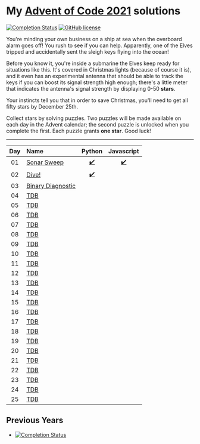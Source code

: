 # My [Advent of Code 2021](http://adventofcode.com/2021) solutions
[![Completion Status](https://img.shields.io/endpoint?url=https://raw.githubusercontent.com/CGraabaek/AdventOfCode-2021/master/badges/completion.json)](https://github.com/mariotacke/advent-of-code-2021)
[![GitHub license](https://img.shields.io/badge/license-MIT-blue.svg)](https://raw.githubusercontent.com/CGraabaek/AdventOfCode-2021/master/LICENSE)

You're minding your own business on a ship at sea when the overboard alarm goes off! You rush to see if you can help. Apparently, one of the Elves tripped and accidentally sent the sleigh keys flying into the ocean!

Before you know it, you're inside a submarine the Elves keep ready for situations like this. It's covered in Christmas lights (because of course it is), and it even has an experimental antenna that should be able to track the keys if you can boost its signal strength high enough; there's a little meter that indicates the antenna's signal strength by displaying 0-50 **stars**.

Your instincts tell you that in order to save Christmas, you'll need to get all fifty stars by December 25th.

Collect stars by solving puzzles. Two puzzles will be made available on each day in the Advent calendar; the second puzzle is unlocked when you complete the first. Each puzzle grants **one star**. Good luck!

---

| Day     | Name                                                    | Python                         | Javascript                     | 
|:-------:|:--------------------------------------------------------|:------------------------------:|:------------------------------:|
| 01      | [Sonar Sweep][day01]                                    | [:heavy_check_mark:][py01]     | [:heavy_check_mark:][js01]     |                              
| 02      | [Dive!][day02]                                          | [:heavy_check_mark:][py02]     | [][js02]     |                              
| 03      | [Binary Diagnostic][day03]                              | [][py03]     | [][js03]     |                              
| 04      | [TDB][day04]                                            | [][py04]     | [][js04]     |                              
| 05      | [TDB][day05]                                            | [][py05]     | [][js05]     |                              
| 06      | [TDB][day06]                                            | [][py06]     | [][js06]     |                              
| 07      | [TDB][day07]                                            | [][py07]     | [][js07]     |                              
| 08      | [TDB][day08]                                            | [][py08]     | [][js08]     |                              
| 09      | [TDB][day09]                                            | [][py09]     | [][js09]     |                              
| 10      | [TDB][day10]                                            | [][py10]     | [][js10]     |                              
| 11      | [TDB][day11]                                            | [][py11]     | [][js11]     |                              
| 12      | [TDB][day12]                                            | [][py12]     | [][js12]     |                              
| 13      | [TDB][day13]                                            | [][py13]     | [][js13]     |                              
| 14      | [TDB][day14]                                            | [][py14]     | [][js14]     |                              
| 15      | [TDB][day15]                                            | [][py15]     | [][js15]     |                              
| 16      | [TDB][day16]                                            | [][py16]     | [][js16]     |                              
| 17      | [TDB][day17]                                            | [][py17]     | [][js17]     |                              
| 18      | [TDB][day18]                                            | [][py18]     | [][js17]     |                              
| 19      | [TDB][day19]                                            | [][py19]     | [][js19]     |                              
| 20      | [TDB][day20]                                            | [][py20]     | [][js20]     |                              
| 21      | [TDB][day21]                                            | [][py21]     | [][js21]     |                              
| 22      | [TDB][day22]                                            | [][py22]     | [][js22]     |                              
| 23      | [TDB][day23]                                            | [][py23]     | [][js23]     |                              
| 24      | [TDB][day24]                                            | [][py24]     | [][js24]     |                              
| 25      | [TDB][day25]                                            | [][py25]     | [][js25]     |                              


[day01]: https://adventofcode.com/2021/day/1
[day02]: https://adventofcode.com/2021/day/2
[day03]: https://adventofcode.com/2021/day/3
[day04]: https://adventofcode.com/2021/day/4
[day05]: https://adventofcode.com/2021/day/5
[day06]: https://adventofcode.com/2021/day/6
[day07]: https://adventofcode.com/2021/day/7
[day08]: https://adventofcode.com/2021/day/8
[day09]: https://adventofcode.com/2021/day/9
[day10]: https://adventofcode.com/2021/day/10
[day11]: https://adventofcode.com/2021/day/11
[day12]: https://adventofcode.com/2021/day/12
[day13]: https://adventofcode.com/2021/day/13
[day14]: https://adventofcode.com/2021/day/14
[day15]: https://adventofcode.com/2021/day/15
[day16]: https://adventofcode.com/2021/day/16
[day17]: https://adventofcode.com/2021/day/17
[day18]: https://adventofcode.com/2021/day/18
[day19]: https://adventofcode.com/2021/day/19
[day20]: https://adventofcode.com/2021/day/20
[day21]: https://adventofcode.com/2021/day/21
[day22]: https://adventofcode.com/2021/day/22
[day23]: https://adventofcode.com/2021/day/23
[day24]: https://adventofcode.com/2021/day/24
[day25]: https://adventofcode.com/2021/day/25


[py01]: ./Python/Day_1/day_1.py
[py02]: ./Python/Day_2/day_2.py
[py03]: ./Python/Day_3/day_3.py
[py04]: ./Python/Day_4/day_4.py
[py05]: ./Python/Day_5/day_5.py
[py06]: ./Python/Day_6/day_6.py
[py07]: ./Python/Day_7/day_7.py
[py08]: ./Python/Day_8/day_8.py
[py09]: ./Python/Day_9/day_9.py
[py10]: ./Python/Day_10/day_10.py
[py11]: ./Python/Day_11/day_11.py
[py12]: ./Python/Day_12/day_12.py
[py13]: ./Python/Day_13/day_13.py
[py14]: ./Python/Day_14/day_14.py
[py15]: ./Python/Day_15/day_15.py
[py16]: ./Python/Day_16/day_16.py
[py17]: ./Python/Day_17/day_17.py
[py18]: ./Python/Day_18/day_18.py
[py19]: ./Python/Day_19/day_19.py
[py20]: ./Python/Day_20/day_20.py
[py21]: ./Python/Day_21/day_21.py
[py22]: ./Python/Day_22/day_22.py
[py23]: ./Python/Day_23/day_23.py
[py24]: ./Python/Day_24/day_24.py
[py25]: ./Python/Day_25/day_25.py

[js01]: ./Javascript/Day_1/day_1.js
[js02]: ./Javascript/Day_2/day_2.js
[js03]: ./Javascript/Day_3/day_3.js
[js04]: ./Javascript/Day_4/day_4.js
[js05]: ./Javascript/Day_5/day_5.js
[js06]: ./Javascript/Day_6/day_6.js
[js07]: ./Javascript/Day_7/day_7.js
[js08]: ./Javascript/Day_8/day_8.js
[js09]: ./Javascript/Day_9/day_9.js
[js10]: ./Javascript/Day_10/day_10.js
[js11]: ./Javascript/Day_11/day_11.js
[js12]: ./Javascript/Day_12/day_12.js
[js13]: ./Javascript/Day_13/day_13.js
[js14]: ./Javascript/Day_14/day_14.js
[js15]: ./Javascript/Day_15/day_15.js
[js16]: ./Javascript/Day_16/day_16.js
[js17]: ./Javascript/Day_17/day_17.js
[js18]: ./Javascript/Day_18/day_18.js
[js19]: ./Javascript/Day_19/day_19.js
[js20]: ./Javascript/Day_20/day_20.js
[js21]: ./Javascript/Day_21/day_21.js
[js22]: ./Javascript/Day_22/day_22.js
[js23]: ./Javascript/Day_23/day_23.js
[js24]: ./Javascript/Day_24/day_24.js
[js25]: ./Javascript/Day_25/day_25.js



## Previous Years
<!-- - [![Completion Status](https://img.shields.io/endpoint?url=https://raw.githubusercontent.com/mariotacke/advent-of-code-2020/master/.github/badges/completion.json&label=2020)](https://github.com/mariotacke/advent-of-code-2020) -->
<!-- - [![Completion Status](https://img.shields.io/endpoint?url=https://raw.githubusercontent.com/mariotacke/advent-of-code-2019/master/.github/badges/completion.json&label=2019)](https://github.com/mariotacke/advent-of-code-2019)
- [![Completion Status](https://img.shields.io/endpoint?url=https://raw.githubusercontent.com/mariotacke/advent-of-code-2018/master/.github/badges/completion.json&label=2018)](https://github.com/mariotacke/advent-of-code-2018)
- [![Completion Status](https://img.shields.io/endpoint?url=https://raw.githubusercontent.com/mariotacke/advent-of-code-2017/master/.github/badges/completion.json&label=2017)](https://github.com/mariotacke/advent-of-code-2017)
- [![Completion Status](https://img.shields.io/endpoint?url=https://raw.githubusercontent.com/mariotacke/advent-of-code-2016/master/.github/badges/completion.json&label=2016)](https://github.com/mariotacke/advent-of-code-2016) -->
- [![Completion Status](https://img.shields.io/endpoint?url=https://raw.githubusercontent.com/mariotacke/CGraabaek/AdventOfCode-2021/badges/completion.json&label=2015)](https://github.com/mariotacke/advent-of-code-2015)